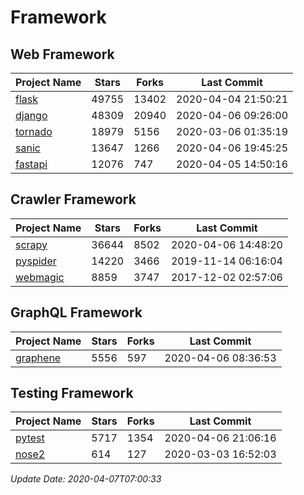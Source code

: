 # Framework

## Web Framework

| Project Name | Stars | Forks | Last Commit |
| ------------ | ----- | ----- | ----------- |
| [flask](https://github.com/pallets/flask) | 49755 | 13402 | 2020-04-04 21:50:21 |
| [django](https://github.com/django/django) | 48309 | 20940 | 2020-04-06 09:26:00 |
| [tornado](https://github.com/tornadoweb/tornado) | 18979 | 5156 | 2020-03-06 01:35:19 |
| [sanic](https://github.com/huge-success/sanic) | 13647 | 1266 | 2020-04-06 19:45:25 |
| [fastapi](https://github.com/tiangolo/fastapi) | 12076 | 747 | 2020-04-05 14:50:16 |

## Crawler Framework

| Project Name | Stars | Forks | Last Commit |
| ------------ | ----- | ----- | ----------- |
| [scrapy](https://github.com/scrapy/scrapy) | 36644 | 8502 | 2020-04-06 14:48:20 |
| [pyspider](https://github.com/binux/pyspider) | 14220 | 3466 | 2019-11-14 06:16:04 |
| [webmagic](https://github.com/code4craft/webmagic) | 8859 | 3747 | 2017-12-02 02:57:06 |

## GraphQL Framework

| Project Name | Stars | Forks | Last Commit |
| ------------ | ----- | ----- | ----------- |
| [graphene](https://github.com/graphql-python/graphene) | 5556 | 597 | 2020-04-06 08:36:53 |

## Testing Framework

| Project Name | Stars | Forks | Last Commit |
| ------------ | ----- | ----- | ----------- |
| [pytest](https://github.com/pytest-dev/pytest) | 5717 | 1354 | 2020-04-06 21:06:16 |
| [nose2](https://github.com/nose-devs/nose2) | 614 | 127 | 2020-03-03 16:52:03 |

*Update Date: 2020-04-07T07:00:33*